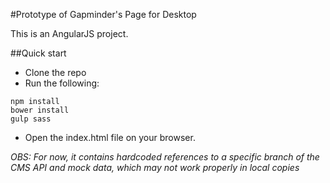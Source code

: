 #Prototype of Gapminder's Page for Desktop

This is an AngularJS project.

##Quick start

- Clone the repo
- Run the following:
```
npm install
bower install
gulp sass
```
- Open the index.html file on your browser.

*OBS: For now, it contains hardcoded references to a specific branch of the CMS API and mock data, which may not work properly in local copies*
